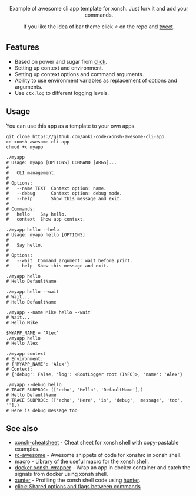<p align="center">  
    Example of awesome cli app template for xonsh. Just fork it and add your commands.
</p>

<p align="center">  
If you like the idea of bar theme click ⭐ on the repo and <a href="https://twitter.com/intent/tweet?text=Nice%20xontrib%20for%20the%20xonsh%20shell!&url=https://github.com/anki-code/xonsh-awesome-cli-app" target="_blank">tweet</a>.
</p>


## Features

* Based on power and sugar from [click](https://click.palletsprojects.com).
* Setting up context and environment.
* Setting up context options and command arguments.
* Ability to use environment variables as replacement of options and arguments.
* Use `ctx.log` to different logging levels.

## Usage

You can use this app as a template to your own apps.

```xsh
git clone https://github.com/anki-code/xonsh-awesome-cli-app
cd xonsh-awesome-cli-app
chmod +x myapp

./myapp
# Usage: myapp [OPTIONS] COMMAND [ARGS]...
# 
#   CLI management.
# 
# Options:
#   --name TEXT  Context option: name.
#   --debug      Context option: debug mode.
#   --help       Show this message and exit.
# 
# Commands:
#   hello    Say hello.
#   context  Show app context.

./myapp hello --help
# Usage: myapp hello [OPTIONS]
# 
#   Say hello.
# 
# Options:
#   --wait  Command argument: wait before print.
#   --help  Show this message and exit.

./myapp hello
# Hello DefaultName

./myapp hello --wait
# Wait...
# Hello DefaultName

./myapp --name Mike hello --wait
# Wait...
# Hello Mike

$MYAPP_NAME = 'Alex'
./myapp hello
# Hello Alex

./myapp context
# Environment:
# {'MYAPP_NAME': 'Alex'}
# Context:
# {'debug': False, 'log': <RootLogger root (INFO)>, 'name': 'Alex'}

./myapp --debug hello
# TRACE SUBPROC: (['echo', 'Hello', 'DefaultName'],)
# Hello DefaultName
# TRACE SUBPROC: (['echo', 'Here', 'is', 'debug', 'message', 'too', ''],)
# Here is debug message too
```

## See also
* [xonsh-cheatsheet](https://github.com/anki-code/xonsh-cheatsheet) - Cheat sheet for xonsh shell with copy-pastable examples. 
* [rc-awesome](https://github.com/anki-code/xontrib-rc-awesome) - Awesome snippets of code for xonshrc in xonsh shell.
* [macro](https://github.com/anki-code/xontrib-macro) - Library of the useful macro for the xonsh shell.
* [docker-xonsh-wrapper](https://github.com/anki-code/docker-xonsh-wrapper) - Wrap an app in docker container and catch the signals from docker using xonsh shell. 
* [xunter](https://github.com/anki-code/xunter) - Profiling the xonsh shell code using [hunter](https://github.com/ionelmc/python-hunter).
* [click: Shared options and flags between commands](https://stackoverflow.com/questions/40182157/shared-options-and-flags-between-commands)
